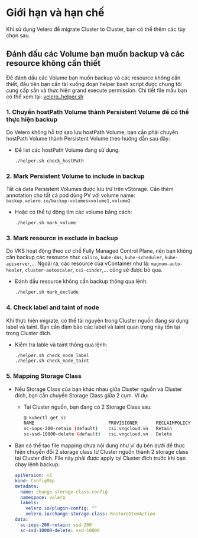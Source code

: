 # Giới hạn và hạn chế

Khi sử dụng Velero để migrate Cluster to Cluster, bạn có thể thêm các tùy chọn sau.&#x20;

## Đánh dấu các Volume bạn muốn backup và các resource không cần thiết

Để đánh dấu các Volume bạn muốn backup và các resource không cần thiết, đầu tiên bạn cần tài xuống đoạn helper bash script được chung tôi cung cấp sẵn và thực hiện grand execute permission. Chi tiết file mấu bạn có thể xem tại: [velero\_helper.sh](https://raw.githubusercontent.com/vngcloud/velero/main/velero\_helper.sh)

### 1. Chuyển hostPath Volume thành Persistent Volume để có thể thực hiện backup

Do Velero không hỗ trợ sao lưu hostPath Volume, bạn cần phải chuyển hostPath Volume thành Persistent Volume theo hướng dẫn sau đây:

* Để list các hostPath Volume đang sử dụng:

  ```bash
  ./helper.sh check_hostPath
  ```

### 2. Mark Persistent Volume to include in backup

Tất cả data Persistent Volumes được lưu trữ trên vStorage. Cần thêm annotation cho tất cả pod dùng PV với volume name: `backup.velero.io/backup-volumes=volume1,volume2`

* Hoặc có thể tự động tìm các volume bằng cách:

  ```bash
  ./helper.sh mark_volume
  ```

### 3. Mark resource in exclude in backup

Do VKS hoạt động theo cơ chế Fully Managed Control Plane, nên bạn không cần backup các resource như: `calico`, `kube-dns`, `kube-scheduler`, `kube-apiserver`,... Ngoài ra, các resource của vContainer như là: `magnum-auto-healer`, `cluster-autoscaler`, `csi-cinder`,... cũng sẽ được bỏ qua.

* Đánh dầu resource không cần backup thông qua lệnh:

  ```bash
  ./helper.sh mark_exclude
  ```

### 4. Check label and taint of node

Khi thực hiện migrate, có thể tài nguyên trong Cluster nguồn đang sử dụng label và taint. Bạn cần đảm bảo các label và taint quan trọng này tồn tại trong Cluster đích.

* Kiểm tra lable và taint thông qua lệnh:

  ```bash
  ./helper.sh check_node_label
  ./helper.sh check_node_taint
  ```

### 5. Mapping Storage Class

* Nếu Storage Class của bạn khác nhau giữa Cluster nguồn và Cluster đích, bạn cần chuyển Storage Class giữa 2 cụm. Ví dụ:
  * Tại Cluster nguồn, bạn đang có 2 Storage Class sau:

    ```bash
    @ kubectl get sc
    NAME                            PROVISIONER       RECLAIMPOLICY   VOLUMEBINDINGMODE   ALLOWVOLUMEEXPANSION   AGE
    sc-iops-200-retain (default)    csi.vngcloud.vn   Retain          Immediate           true                   81s
    sc-ssd-10000-delete (default)   csi.vngcloud.vn   Delete          Immediate           true                   14d
    ```

* Bạn có thể tạo file mapping chưa nội dung như ví dụ bên dưới để thực hiện chuyển đổi 2 storage class từ Cluster nguồn thành 2 storage class tại Cluster đích. File này phải được apply tại Cluster đích trước khi bạn chạy lệnh backup:

  ```yaml
  apiVersion: v1
  kind: ConfigMap
  metadata:
    name: change-storage-class-config
    namespace: velero
    labels:
      velero.io/plugin-config: ""
      velero.io/change-storage-class: RestoreItemAction
  data:
    sc-iops-200-retain: ssd-200
    sc-ssd-10000-delete: ssd-10000
  ```
